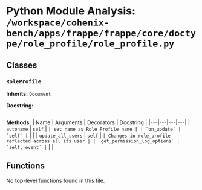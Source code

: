 # Python Module Analysis: `/workspace/cohenix-bench/apps/frappe/frappe/core/doctype/role_profile/role_profile.py`

## Classes

### `RoleProfile`
**Inherits:** `Document`


**Docstring:**
```

```

**Methods:**
| Name | Arguments | Decorators | Docstring |
|---|---|---|---|
| `autoname` | `self` | `` | set name as Role Profile name |
| `on_update` | `self` | `` |  |
| `update_all_users` | `self` | `` | Changes in role_profile reflected across all its user |
| `get_permission_log_options` | `self, event` | `` |  |





## Functions

No top-level functions found in this file.
